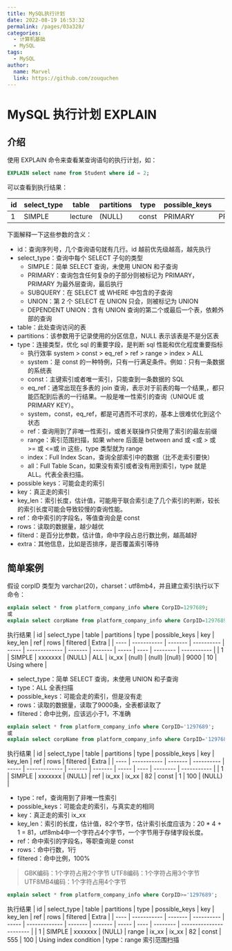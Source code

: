 ```yaml
---
title: MySQL执行计划
date: 2022-08-19 16:53:32
permalink: /pages/03a328/
categories:
  - 计算机基础
  - MySQL
tags:
  - MySQL
author: 
  name: Marvel
  link: https://github.com/zouquchen
---
```

# MySQL 执行计划 EXPLAIN

## 介绍
使用 EXPLAIN 命令来查看某查询语句的执行计划，如：

```sql
EXPLAIN select name from Student where id = 2;
```

可以查看到执行结果：

| id   | select_type | table   | partitions | type  | possible_keys | key     | key_len | ref   | rows | filtered | Extra  |
| ---- | ----------- | ------- | ---------- | ----- | ------------- | ------- | ------- | ----- | ---- | -------- | ------ |
| 1    | SIMPLE      | lecture | (NULL)     | const | PRIMARY       | PRIMARY | 8       | const | 1    | 100.00   | (NULL) |

下面解释一下这些参数的含义：

- id：查询序列号，几个查询语句就有几行。id 越前优先级越高，越先执行
- select_type：查询中每个 SELECT 子句的类型
  - SIMPLE：简单 SELECT 查询，未使用 UNION 和子查询
  - PRIMARY：查询包含任何复杂的子部分则被标记为 PRIMARY，PRIMARY 为最外层查询，最后执行
  - SUBQUERY：在 SELECT 或 WHERE 中包含的子查询
  - UNION：第 2 个 SELECT 在 UNION 只会，则被标记为 UNION
  - DEPENDENT UNION：含有 UNION 查询的第二个或最后一个表，依赖外部的查询
- table：此处查询访问的表
- partitions：该参数用于记录使用的分区信息，NULL 表示该表是不是分区表
- type：连接类型，优化 sql 的重要字段，是判断 sql 性能和优化程度重要指标
  - 执行效率 system > const > eq_ref > ref > range > index > ALL
  - system：是 const 的一种特例，只有一行满足条件。例如：只有一条数据的系统表
  - const：主键索引或者唯一索引，只能查到一条数据的 SQL
  - eq_ref：通常出现在多表的 join 查询，表示对于前表的每一个结果,，都只能匹配到后表的一行结果。一般是唯一性索引的查询（UNIQUE 或 PRIMARY KEY）。
  - system，const，eq_ref，都是可遇而不可求的，基本上很难优化到这个状态
  - ref：查询用到了非唯一性索引，或者关联操作只使用了索引的最左前缀
  - range：索引范围扫描，如果 where 后面是 between and 或 <或 > 或 >= 或 <=或 in 这些，type 类型就为 range
  - index：Full Index Scan，查询全部索引中的数据（比不走索引要快）
  - all：Full Table Scan，如果没有索引或者没有用到索引，type 就是 ALL。代表全表扫描。
- possible keys：可能会走的索引
- key：真正走的索引
- key_len：索引长度，估计值，可能用于联合索引走了几个索引的判断，较长的索引长度可能会导致较慢的查询性能。
- ref：命中索引的字段名，等值查询会是 const
- rows：读取的数据量，越少越优
- filterd：是百分比参数，估计值，命中字段占总行数比例，越高越好
- extra：其他信息，比如是否排序，是否覆盖索引等待


## 简单案例
假设 corpID 类型为 varchar(20)，charset：utf8mb4，并且建立索引执行以下命令：
```sql
explain select * from platform_company_info where CorpID=1297689;
或
explain select corpName from platform_company_info where CorpID=1297689;
```
执行结果
| id   | select_type | table   | partitions | type  | possible_keys | key     | key_len | ref   | rows | filtered |   Extra     |
| ---- | ----------- | ------- | ---------- | ----- | ------------- | ------- | ------- | ----- | ---- | -------- | ----------- |
| 1    | SIMPLE      | xxxxxxx | (NULL)     |  ALL  |     ix_xx     | (null)  | (null)  |(null) | 9000 |    10    | Using where |

- select_type：简单 SELECT 查询，未使用 UNION 和子查询
- type：ALL 全表扫描
- possible_keys：可能会走的索引，但是没有走
- rows：读取的数据量，读取了9000条，全表都读取了
- filtered：命中比例，应该远小于1，不准确

```sql
explain select * from platform_company_info where CorpID='1297689';
或
explain select corpName from platform_company_info where CorpID='1297689';
```
执行结果
| id   | select_type | table   | partitions | type  | possible_keys | key     | key_len | ref   | rows | filtered |   Extra     |
| ---- | ----------- | ------- | ---------- | ----- | ------------- | ------- | ------- | ----- | ---- | -------- | ----------- |
| 1    | SIMPLE      | xxxxxxx | (NULL)     |  ref  |     ix_xx     |  ix_xx  |    82   | const |  1   |   100    |    (NULL)   |

- type：ref，查询用到了非唯一性索引
- possible_keys：可能会走的索引，与真实走的相同
- key：真正走的索引 ix_xx
- key_len：索引的长度，估计值，82个字节，估计索引长度应该为：20 * 4 + 1 = 81，utf8mb4中一个字符占4个字节，一个字节用于存储字段长度。
- ref：命中索引的字段名，等职查询是 const
- rows：命中行数，1行
- filtered：命中比例，100%

> GBK编码：1个字符占用2个字节
> UTF8编码：1个字符占用3个字节
> UTF8MB4编码：1个字符占用4个字节

```sql
explain select * from platform_company_info where CorpID>='1297689';
```
执行结果
| id   | select_type | table   | partitions | type  | possible_keys | key     | key_len | ref   | rows | filtered |           Extra         |
| ---- | ----------- | ------- | ---------- | ----- | ------------- | ------- | ------- | ----- | ---- | -------- | ----------------------- |
| 1    | SIMPLE      | xxxxxxx | (NULL)     | range |     ix_xx     |  ix_xx  |    82   | const | 555  |   100    | Using index condition   |
type：range 索引范围扫描